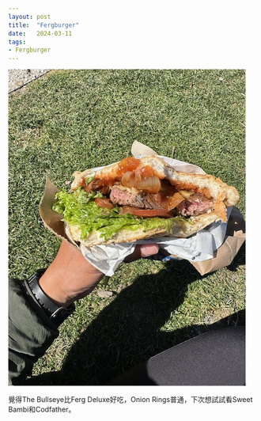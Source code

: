 ```yaml
---
layout: post
title:  "Fergburger"
date:   2024-03-11
tags:
- Fergburger
---
```

![Fergburger](/media/2024-03-11-Fergburger.jpeg)

覺得The Bullseye比Ferg Deluxe好吃，Onion Rings普通，下次想試試看Sweet Bambi和Codfather。